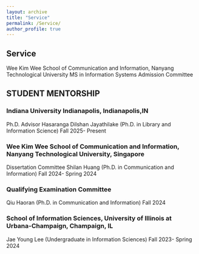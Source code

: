 ```yaml
---
layout: archive
title: "Service"
permalink: /Service/
author_profile: true
---
```


## Service 

 Wee Kim Wee School of Communication and Information, Nanyang Technological University
 MS in Information Systems Admission Committee
 
 ## STUDENT MENTORSHIP
 ### Indiana University Indianapolis, Indianapolis,IN 
 Ph.D. Advisor
 Hasaranga Dilshan Jayathilake (Ph.D. in Library and Information Science)  Fall 2025- Present
 
 ### Wee Kim Wee School of Communication and Information, Nanyang Technological University, Singapore
 Dissertation Committee
 Shilan Huang (Ph.D. in Communication and Information) Fall 2024- Spring 2024
 
 ### Qualifying Examination Committee
 Qiu Haoran (Ph.D. in Communication and Information)    Fall 2024
 
 ### School of Information Sciences, University of Illinois at Urbana-Champaign, Champaign, IL
 Jae Young Lee (Undergraduate in Information Sciences)    Fall 2023- Spring 2024
